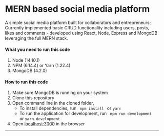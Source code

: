 # MERN based social media platform

A simple social media platform built for collaborators and entrepreneurs;  Currently implemented basic CRUD functionality including users, posts, likes and comments - developed using React, Node, Express and MongoDB leveraging the full MERN stack.  

#### What you need to run this code
1. Node (14.10.1)
2. NPM (6.14.4) or Yarn (1.22.4)
3. MongoDB (4.2.0)

####  How to run this code
1. Make sure MongoDB is running on your system 
2. Clone this repository
3. Open command line in the cloned folder,
   - To install dependencies, run ```  npm install  ``` or ``` yarn ```
   - To run the application for development, run ```  npm run development  ``` or ``` yarn development ```
4. Open [localhost:3000](http://localhost:3000/) in the browser
---- 